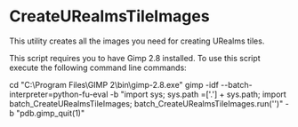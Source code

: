 # CreateURealmsTileImages
This utility creates all the images you need for creating URealms tiles.

This script requires you to have Gimp 2.8 installed. To use this script execute the following command line commands:

cd <the file path for this script>
"C:\Program Files\GIMP 2\bin\gimp-2.8.exe" gimp -idf --batch-interpreter=python-fu-eval -b "import sys; sys.path =['.'] + sys.path; import batch_CreateURealmsTileImages; batch_CreateURealmsTileImages.run('<insert file path and name here>')" -b "pdb.gimp_quit(1)"

